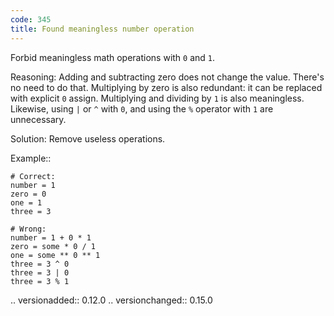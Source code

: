 ```yaml
---
code: 345
title: Found meaningless number operation
---
```



Forbid meaningless math operations with ``0`` and ``1``.

Reasoning:
    Adding and subtracting zero does not change the value.
    There's no need to do that.
    Multiplying by zero is also redundant:
    it can be replaced with explicit ``0`` assign.
    Multiplying and dividing by ``1`` is also meaningless.
    Likewise, using ``|`` or ``^`` with ``0``, and using
    the ``%`` operator with ``1`` are unnecessary.

Solution:
    Remove useless operations.

Example::

    # Correct:
    number = 1
    zero = 0
    one = 1
    three = 3

    # Wrong:
    number = 1 + 0 * 1
    zero = some * 0 / 1
    one = some ** 0 ** 1
    three = 3 ^ 0
    three = 3 | 0
    three = 3 % 1

.. versionadded:: 0.12.0
.. versionchanged:: 0.15.0